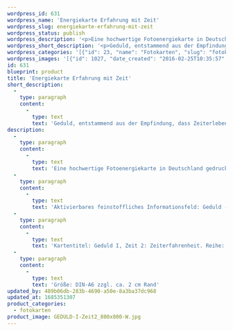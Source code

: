 ```yaml
---
wordpress_id: 631
wordpress_name: 'Energiekarte Erfahrung mit Zeit'
wordpress_slug: energiekarte-erfahrung-mit-zeit
wordpress_status: publish
wordpress_description: '<p>Eine hochwertige Fotoenergiekarte in Deutschland gedruckt und in Handarbeit laminiert.  Sie ist in Postkartengröße (DIN-A6) gut zu transportieren und kann auch auf den Körper aufgelegt werden.</p><p>Aktivierbares feinstoffliches Informationsfeld: Geduld - Zeiterfahrenheit - Objektive Sicht auf Realisierungsabläufe: In dem Augenblick, in dem etwas aus dem Herzen heraus gewünscht und kreiert wird, ist es bereits Teil dieser Erdrealität. Diese Energiekarte ist in der Reihe "Geduld" erschienen. Sie ist als Klangband umgesetzt (CD: Feenbaum Musik Klangbänder 1)</p><p>Kartentitel: Geduld I, Zeit 2: Zeiterfahrenheit. Reihe: Geduld</p><p>Größe: DIN-A6 zzgl. ca. 2 cm Rand<br />Andere Formate sind individuell für Sie innerhalb weniger Tage herstellbar. Bitte kontaktieren Sie uns hierfür unter <a href="mailto:info@elvedenverlag.de">info@elvedenverlag.de</a>.</p><p><a href="https://my.feenbaum.de/anwendung-energiebilder-foto-laminiert/">Anwendungshinweise</a>      <a href="https://my.feenbaum.de/produktinformationen-fotokarten/">Produktinformationen</a></p>'
wordpress_short_description: '<p>Geduld, entstammend aus der Empfindung, dass Zeiterleben subjektiv ist</p>'
wordpress_categories: '[{"id": 23, "name": "Fotokarten", "slug": "fotokarten"}]'
wordpress_images: '[{"id": 1027, "date_created": "2016-02-25T10:35:57", "date_created_gmt": "2016-02-25T08:35:57", "date_modified": "2016-02-25T10:35:57", "date_modified_gmt": "2016-02-25T08:35:57", "src": "https://my.feenbaum.de/wp-content/uploads/2016/02/GEDULD-I-Zeit2_800x800-W.jpg", "name": "GEDULD-I-Zeit2_800x800-W", "alt": ""}]'
id: 631
blueprint: product
title: 'Energiekarte Erfahrung mit Zeit'
short_description:
  -
    type: paragraph
    content:
      -
        type: text
        text: 'Geduld, entstammend aus der Empfindung, dass Zeiterleben subjektiv ist'
description:
  -
    type: paragraph
    content:
      -
        type: text
        text: 'Eine hochwertige Fotoenergiekarte in Deutschland gedruckt und in Handarbeit laminiert.  Sie ist in Postkartengröße (DIN-A6) gut zu transportieren und kann auch auf den Körper aufgelegt werden.'
  -
    type: paragraph
    content:
      -
        type: text
        text: 'Aktivierbares feinstoffliches Informationsfeld: Geduld - Zeiterfahrenheit - Objektive Sicht auf Realisierungsabläufe: In dem Augenblick, in dem etwas aus dem Herzen heraus gewünscht und kreiert wird, ist es bereits Teil dieser Erdrealität. Diese Energiekarte ist in der Reihe "Geduld" erschienen. Sie ist als Klangband umgesetzt (CD: Feenbaum Musik Klangbänder 1)'
  -
    type: paragraph
    content:
      -
        type: text
        text: 'Kartentitel: Geduld I, Zeit 2: Zeiterfahrenheit. Reihe: Geduld'
  -
    type: paragraph
    content:
      -
        type: text
        text: 'Größe: DIN-A6 zzgl. ca. 2 cm Rand'
updated_by: 489b06db-283b-4690-a50e-8a3ba37dc968
updated_at: 1685351307
product_categories:
  - fotokarten
product_image: GEDULD-I-Zeit2_800x800-W.jpg
---
```

